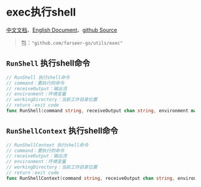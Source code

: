 # exec执行shell
[中文文档](https://farseer-go.github.io/doc/)、[English Document](https://farseer-go.github.io/doc/#/en-us/)、[github Source](https://github.com/farseer-go/utils)

> 包：`"github.com/farseer-go/utils/exec"`

## `RunShell` 执行shell命令
```go
// RunShell 执行shell命令
// command：要执行的命令
// receiveOutput：输出流
// environment：环境变量
// workingDirectory：当前工作目录位置
// return：exit code
func RunShell(command string, receiveOutput chan string, environment map[string]string, workingDirectory string) int
```
## `RunShellContext` 执行shell命令
```go
// RunShellContext 执行shell命令
// command：要执行的命令
// receiveOutput：输出流
// environment：环境变量
// workingDirectory：当前工作目录位置
// return：exit code
func RunShellContext(command string, receiveOutput chan string, environment map[string]string, workingDirectory string, ctx context.Context) int
```